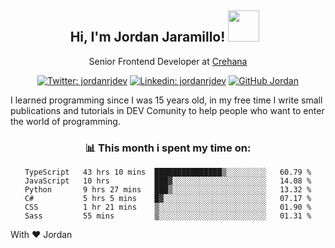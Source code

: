 <div align="center">
<h2 style="margin-right:10px;">Hi, I'm Jordan Jaramillo! <img src="https://media.giphy.com/media/Wj7lNjMNDxSmc/source.gif" width="50" > </h2>

<p>Senior Frontend Developer at <a href="https://www.crehana.com/">Crehana</a></p>

[![Twitter: jordanrjdev](https://img.shields.io/twitter/follow/jordanrjdev?style=social)](https://twitter.com/jordanrjdev)
[![Linkedin: jordanrjdev](https://img.shields.io/badge/-jordanrjdev-blue?style=flat-square&logo=Linkedin&logoColor=white&link=https://www.linkedin.com/in/jordanrjdev/)](https://www.linkedin.com/in/jordanrjdev/)
[![GitHub Jordan](https://img.shields.io/github/followers/jnadroj?label=follow&style=social)](https://github.com/jnadroj)

</div>
I learned programming since I was 15 years old, in my free time I write small publications and tutorials in DEV Comunity to help people who want to enter the world of programming.

<div align="center">

### 📊 **This month i spent my time on:**

<!--START_SECTION:waka-->

```text
TypeScript   43 hrs 10 mins  ███████████████▒░░░░░░░░░   60.79 %
JavaScript   10 hrs          ███▓░░░░░░░░░░░░░░░░░░░░░   14.08 %
Python       9 hrs 27 mins   ███▒░░░░░░░░░░░░░░░░░░░░░   13.32 %
C#           5 hrs 5 mins    █▓░░░░░░░░░░░░░░░░░░░░░░░   07.17 %
CSS          1 hr 21 mins    ▒░░░░░░░░░░░░░░░░░░░░░░░░   01.90 %
Sass         55 mins         ▒░░░░░░░░░░░░░░░░░░░░░░░░   01.31 %
```

<!--END_SECTION:waka-->

</div>

With ❤️ Jordan
